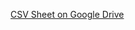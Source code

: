[CSV Sheet on Google Drive](https://drive.google.com/file/d/1CXxOQA2uBso64VEyvQ3L76AZLxyUlQDB/view?usp=sharing)
